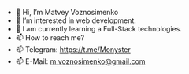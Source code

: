 - 👋 Hi, I’m Matvey Voznosimenko
- 👀 I’m interested in web development.
- 🌱 I am currently learning a Full-Stack technologies.
- 📫 How to reach me?
- 📫 Telegram: https://t.me/Monyster         
- 📫 E-Mail: m.voznosimenko@gmail.com 

<!---
Monyster/Monyster is a ✨ special ✨ repository because its `README.md` (this file) appears on your GitHub profile.
You can click the Preview link to take a look at your changes.
--->

